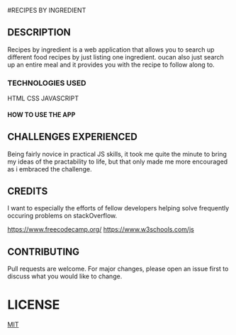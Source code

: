 #RECIPES BY INGREDIENT
## DESCRIPTION
Recipes by ingredient is a web application that allows you to search up different food recipes by just listing one ingredient. oucan also just search up an entire meal and it provides you with the recipe to follow along to.
### TECHNOLOGIES USED

HTML
CSS
JAVASCRIPT

#### HOW TO USE THE APP





## CHALLENGES EXPERIENCED
Being fairly novice in  practical JS skills, it took me quite the minute to bring my ideas of the practability to life, but that only made me more encouraged as i embraced the challenge.

## CREDITS
I want to especially the efforts of fellow developers helping solve frequently occuring problems on stackOverflow.

https://www.freecodecamp.org/
https://www.w3schools.com/js

## CONTRIBUTING
Pull requests are welcome. For major changes, please open an issue first to discuss what you would like to change.

# LICENSE
[MIT](https://choosealicense.com/licenses/mit/)